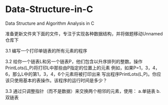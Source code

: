 # Data-Structure-in-C
Data Structure and Algorithm Analysis in C

准备更新文件夹下面的文件，专注于实现各种数据结构，并将做题移动Unnamed 仓库下

3.1 编写一个打印单链表的所有元素的程序

3.2 给你一个链表L和另一个链表P，他们包含以升序排列的整数。操作PrintLots(L,P)将打印L中那些由P指定的位置上的元素
    例如，如果P=1，3，4，6，那么L中的第1，3，4，6个元素将被打印出来
    写出程序PrintLots(L,P)。你应该只使用基本的表操作。该程序的运行时间是多少？

3.3 通过只调整指针（而不是数据）来交换两个相邻的元素，使用：
    a.单链表 
    b.双链表 

                    
